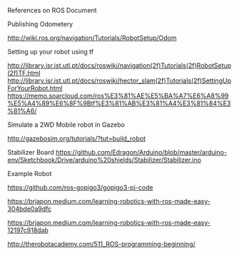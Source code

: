 


References on ROS Document

Publishing Odometery

http://wiki.ros.org/navigation/Tutorials/RobotSetup/Odom


Setting up your robot using tf

http://library.isr.ist.utl.pt/docs/roswiki/navigation(2f)Tutorials(2f)RobotSetup(2f)TF.html
http://library.isr.ist.utl.pt/docs/roswiki/hector_slam(2f)Tutorials(2f)SettingUpForYourRobot.html
https://memo.soarcloud.com/ros%E3%81%AE%E5%BA%A7%E6%A8%99%E5%A4%89%E6%8F%9Btf%E3%81%AB%E3%81%A4%E3%81%84%E3%81%A6/

Simulate a 2WD Mobile robot in Gazebo

http://gazebosim.org/tutorials/?tut=build_robot

Stabilizer Board
https://github.com/Edragon/Arduino/blob/master/arduino-env/Sketchbook/Drive/arduino%20shields/Stabilizer/Stabilizer.ino


Example  Robot

https://github.com/ros-gopigo3/gopigo3-pi-code

https://brjapon.medium.com/learning-robotics-with-ros-made-easy-304bde0a9dfc

https://brjapon.medium.com/learning-robotics-with-ros-made-easy-12197c918dab

http://therobotacademy.com/511_ROS-programming-beginning/
